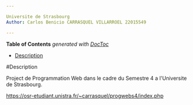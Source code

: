 ```yaml
---

Universite de Strasbourg
Author: Carlos Benicio CARRASQUEL VILLARROEL 22015549

---
```


<!-- START doctoc generated TOC please keep comment here to allow auto update -->
<!-- DON'T EDIT THIS SECTION, INSTEAD RE-RUN doctoc TO UPDATE -->
**Table of Contents**  *generated with [DocToc](https://github.com/thlorenz/doctoc)*

- [Description](#Description)


<!-- END doctoc generated TOC please keep comment here to allow auto update -->


#Description

Project de Programmation Web dans le cadre du Semestre 4 a l'Universite de Strasbourg. 

https://osr-etudiant.unistra.fr/~carrasquel/progwebs4/index.php
